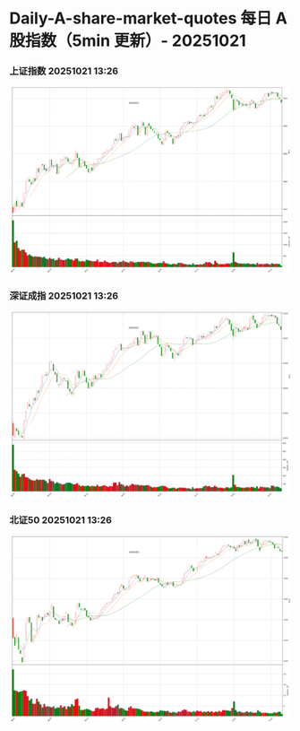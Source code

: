 
# Daily-A-share-market-quotes 每日 A 股指数（5min 更新）- 20251021

### 上证指数 20251021 13:26
![](./fig/2025/10/20251021-sh000001.png)

### 深证成指 20251021 13:26
![](./fig/2025/10/20251021-sz399001.png)

### 北证50 20251021 13:26
![](./fig/2025/10/20251021-bj899050.png)
